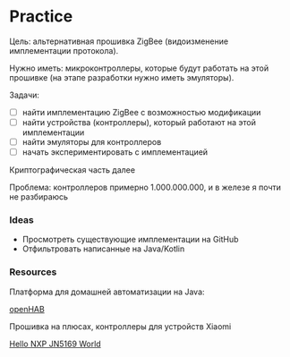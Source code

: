 # Practice

Цель: альтернативная прошивка ZigBee (видоизменение имплементации протокола).

Нужно иметь: микроконтроллеры, которые будут работать на этой прошивке (на этапе разработки нужно иметь эмуляторы).

Задачи:

- [ ]  найти имплементацию ZigBee с возможностью модификации
- [ ]  найти устройства (контроллеры), который работают на этой имплементации
- [ ]  найти эмуляторы для контроллеров
- [ ]  начать экспериментировать с имплементацией

Криптографическая часть далее

Проблема: контроллеров примерно 1.000.000.000, и в железе я почти не разбираюсь

### Ideas

- Просмотреть существующие имплементации на GitHub
- Отфильтровать написанные на Java/Kotlin

### Resources

Платформа для домашней автоматизации на Java:

[openHAB](https://www.openhab.org/)

Прошивка на плюсах, контроллеры для устройств Xiaomi

[Hello NXP JN5169 World](https://habr.com/ru/post/547374/)